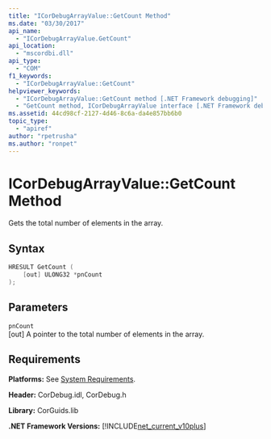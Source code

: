 ```yaml
---
title: "ICorDebugArrayValue::GetCount Method"
ms.date: "03/30/2017"
api_name: 
  - "ICorDebugArrayValue.GetCount"
api_location: 
  - "mscordbi.dll"
api_type: 
  - "COM"
f1_keywords: 
  - "ICorDebugArrayValue::GetCount"
helpviewer_keywords: 
  - "ICorDebugArrayValue::GetCount method [.NET Framework debugging]"
  - "GetCount method, ICorDebugArrayValue interface [.NET Framework debugging]"
ms.assetid: 44cd98cf-2127-4d46-8c6a-da4e857bb6b0
topic_type: 
  - "apiref"
author: "rpetrusha"
ms.author: "ronpet"
---
```

# ICorDebugArrayValue::GetCount Method
Gets the total number of elements in the array.  
  
## Syntax  
  
```cpp  
HRESULT GetCount (  
    [out] ULONG32 *pnCount  
);  
```  
  
## Parameters  
 `pnCount`  
 [out] A pointer to the total number of elements in the array.  
  
## Requirements  
 **Platforms:** See [System Requirements](../../../../docs/framework/get-started/system-requirements.md).  
  
 **Header:** CorDebug.idl, CorDebug.h  
  
 **Library:** CorGuids.lib  
  
 **.NET Framework Versions:** [!INCLUDE[net_current_v10plus](../../../../includes/net-current-v10plus-md.md)]
